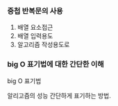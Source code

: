 
### 중첩 반복문의 사용
1.  배열 요소접근
2.  배열 입력용도
3.  알고리즘 작성용도로


### big O 표기법에 대한 간단한 이해

big O 표기법 

알리고즘의 성능 간단하게 표기하는 방법.




